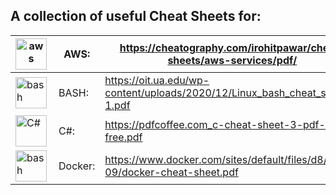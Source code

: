 ## A collection of useful Cheat Sheets for:

| <img align="left" alt="aws" width="50px" src="https://a0.awsstatic.com/libra-css/images/logos/aws_logo_smile_1200x630.png" /> | AWS: |  https://cheatography.com/irohitpawar/cheat-sheets/aws-services/pdf/ |
|---|---|---|
| <img align="left" alt="bash" width="50px" src="https://upload.wikimedia.org/wikipedia/commons/thumb/8/82/Gnu-bash-logo.svg/1200px-Gnu-bash-logo.svg.png" />  |  BASH:  |  https://oit.ua.edu/wp-content/uploads/2020/12/Linux_bash_cheat_sheet-1.pdf <br/>  |
| <img align="left" alt="C#" width="50px" src="https://w7.pngwing.com/pngs/261/29/png-transparent-c-computer-icons-object-c-icon-text-logo-monochrome.png" />  | C#: |  https://pdfcoffee.com_c-cheat-sheet-3-pdf-free.pdf |
| <img align="left" alt="bash" width="50px" src="https://www.docker.com/sites/default/files/social/docker_facebook_share.png" />  |  Docker:  |  https://www.docker.com/sites/default/files/d8/2019-09/docker-cheat-sheet.pdf   |




 



